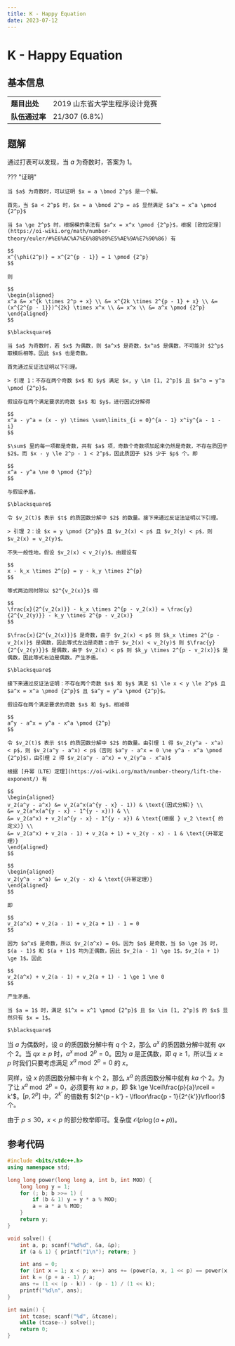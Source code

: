 ```yaml
---
title: K - Happy Equation
date: 2023-07-12
---
```


# K - Happy Equation

## 基本信息

<table>
<tr>
<td><b>题目出处</b></td><td>2019 山东省大学生程序设计竞赛</td>
</tr>
<tr>
<td><b>队伍通过率</b></td><td>21/307 (6.8%)</td>
</tr>
</table>

## 题解

通过打表可以发现，当 $a$ 为奇数时，答案为 $1$。

??? "证明"

    当 $a$ 为奇数时，可以证明 $x = a \bmod 2^p$ 是一个解。

    首先，当 $a < 2^p$ 时，$x = a \bmod 2^p = a$ 显然满足 $a^x = x^a \pmod {2^p}$

    当 $a \ge 2^p$ 时，根据模的乘法有 $a^x = x^x \pmod {2^p}$，根据 [欧拉定理](https://oi-wiki.org/math/number-theory/euler/#%E6%AC%A7%E6%8B%89%E5%AE%9A%E7%90%86) 有

    $$
    x^{\phi(2^p)} = x^{2^{p - 1}} = 1 \pmod {2^p}
    $$

    则

    $$
    \begin{aligned}
    x^a &= x^{k \times 2^p + x} \\ &= x^{2k \times 2^{p - 1} + x} \\ &= (x^{2^{p - 1}})^{2k} \times x^x \\ &= x^x \\ &= a^x \pmod {2^p}
    \end{aligned}
    $$

    $\blacksquare$

    当 $a$ 为奇数时，若 $x$ 为偶数，则 $a^x$ 是奇数，$x^a$ 是偶数，不可能对 $2^p$ 取模后相等。因此 $x$ 也是奇数。

    首先通过反证法证明以下引理。
    
    > 引理 1：不存在两个奇数 $x$ 和 $y$ 满足 $x, y \in [1, 2^p]$ 且 $x^a = y^a \pmod {2^p}$。

    假设存在两个满足要求的奇数 $x$ 和 $y$，进行因式分解得

    $$
    x^a - y^a = (x - y) \times \sum\limits_{i = 0}^{a - 1} x^iy^{a - 1 - i}
    $$

    $\sum$ 里的每一项都是奇数，共有 $a$ 项，奇数个奇数项加起来仍然是奇数，不存在质因子 $2$。而 $x - y \le 2^p - 1 < 2^p$，因此质因子 $2$ 少于 $p$ 个。即

    $$
    x^a - y^a \ne 0 \pmod {2^p}
    $$

    与假设矛盾。

    $\blacksquare$

    令 $v_2(t)$ 表示 $t$ 的质因数分解中 $2$ 的数量。接下来通过反证法证明以下引理。

    > 引理 2：设 $x = y \pmod {2^p}$ 且 $v_2(x) < p$ 且 $v_2(y) < p$，则 $v_2(x) = v_2(y)$。

    不失一般性地，假设 $v_2(x) < v_2(y)$，由题设有

    $$
    x - k_x \times 2^{p} = y - k_y \times 2^{p}
    $$

    等式两边同时除以 $2^{v_2(x)}$ 得

    $$
    \frac{x}{2^{v_2(x)}} - k_x \times 2^{p - v_2(x)} = \frac{y}{2^{v_2(y)}} - k_y \times 2^{p - v_2(x)}
    $$

    $\frac{x}{2^{v_2(x)}}$ 是奇数，由于 $v_2(x) < p$ 则 $k_x \times 2^{p - v_2(x)}$ 是偶数，因此等式左边是奇数；由于 $v_2(x) < v_2(y)$ 则 $\frac{y}{2^{v_2(y)}}$ 是偶数，由于 $v_2(x) < p$ 则 $k_y \times 2^{p - v_2(x)}$ 是偶数，因此等式右边是偶数。产生矛盾。

    $\blacksquare$

    接下来通过反证法证明：不存在两个奇数 $x$ 和 $y$ 满足 $1 \le x < y \le 2^p$ 且 $a^x = x^a \pmod {2^p}$ 且 $a^y = y^a \pmod {2^p}$。

    假设存在两个满足要求的奇数 $x$ 和 $y$，相减得

    $$
    a^y - a^x = y^a - x^a \pmod {2^p}
    $$

    令 $v_2(t)$ 表示 $t$ 的质因数分解中 $2$ 的数量。由引理 1 得 $v_2(y^a - x^a) < p$，则 $v_2(a^y - a^x) < p$（否则 $a^y - a^x = 0 \ne y^a - x^a \pmod {2^p}$），由引理 2 得 $v_2(a^y - a^x) = v_2(y^a - x^a)$

    根据 [升幂（LTE）定理](https://oi-wiki.org/math/number-theory/lift-the-exponent/) 有

    $$
    \begin{aligned}
    v_2(a^y - a^x) &= v_2(a^x(a^{y - x} - 1)) & \text{（因式分解）} \\
    &= v_2(a^x(a^{y - x} - 1^{y - x})) & \\
    &= v_2(a^x) + v_2(a^{y - x} - 1^{y - x}) & \text{（根据 } v_2 \text{ 的定义）} \\
    &= v_2(a^x) + v_2(a - 1) + v_2(a + 1) + v_2(y - x) - 1 & \text{（升幂定理）}
    \end{aligned}
    $$

    $$
    \begin{aligned}
    v_2(y^a - x^a) &= v_2(y - x) & \text{（升幂定理）}
    \end{aligned}
    $$

    即

    $$
    v_2(a^x) + v_2(a - 1) + v_2(a + 1) - 1 = 0
    $$

    因为 $a^x$ 是奇数，所以 $v_2(a^x) = 0$。因为 $a$ 是奇数，当 $a \ge 3$ 时，$(a - 1)$ 和 $(a + 1)$ 均为正偶数，因此 $v_2(a - 1) \ge 1$，$v_2(a + 1) \ge 1$。因此

    $$
    v_2(a^x) + v_2(a - 1) + v_2(a + 1) - 1 \ge 1 \ne 0
    $$

    产生矛盾。

    当 $a = 1$ 时，满足 $1^x = x^1 \pmod {2^p}$ 且 $x \in [1, 2^p]$ 的 $x$ 显然只有 $x = 1$。

    $\blacksquare$

当 $a$ 为偶数时，设 $a$ 的质因数分解中有 $q$ 个 $2$，那么 $a^x$ 的质因数分解中就有 $qx$ 个 $2$。当 $qx \ge p$ 时，$a^x \bmod 2^p = 0$。因为 $a$ 是正偶数，即 $q \ge 1$，所以当 $x \ge p$ 时我们只要考虑满足 $x^a \bmod 2^p = 0$ 的 $x$。

同样，设 $x$ 的质因数分解中有 $k$ 个 $2$，那么 $x^a$ 的质因数分解中就有 $ka$ 个 $2$。为了让 $x^a \bmod 2^p = 0$，必须要有 $ka \ge p$，即 $k \ge \lceil\frac{p}{a}\rceil = k'$。$[p, 2^p]$ 中，$2^{k'}$ 的倍数有 $(2^{p - k'} - \lfloor\frac{p - 1}{2^{k'}}\rfloor)$ 个。

由于 $p \le 30$，$x < p$ 的部分枚举即可。复杂度 $\mathcal{O}(p \log (a + p))$。

## 参考代码

```c++ linenums="1"
#include <bits/stdc++.h>
using namespace std;

long long power(long long a, int b, int MOD) {
    long long y = 1;
    for (; b; b >>= 1) {
        if (b & 1) y = y * a % MOD;
        a = a * a % MOD;
    }
    return y;
}

void solve() {
    int a, p; scanf("%d%d", &a, &p);
    if (a & 1) { printf("1\n"); return; }

    int ans = 0;
    for (int x = 1; x < p; x++) ans += (power(a, x, 1 << p) == power(x, a, 1 << p) ? 1 : 0);
    int k = (p + a - 1) / a;
    ans += (1 << (p - k)) - (p - 1) / (1 << k);
    printf("%d\n", ans);
}

int main() {
    int tcase; scanf("%d", &tcase);
    while (tcase--) solve();
    return 0;
}
```
